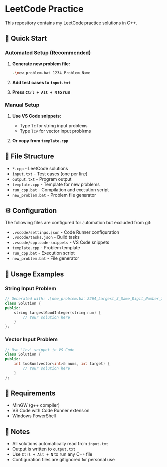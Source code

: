 # LeetCode Practice

This repository contains my LeetCode practice solutions in C++.

## 🚀 Quick Start

### Automated Setup (Recommended)

1. **Generate new problem file:**
   ```bash
   .\new_problem.bat 1234_Problem_Name
   ```

2. **Add test cases to `input.txt`**

3. **Press `Ctrl + Alt + N` to run**

### Manual Setup

1. **Use VS Code snippets:**
   - Type `lc` for string input problems
   - Type `lcv` for vector input problems

2. **Or copy from `template.cpp`**

## 📁 File Structure

- `*.cpp` - LeetCode solutions
- `input.txt` - Test cases (one per line)
- `output.txt` - Program output
- `template.cpp` - Template for new problems
- `run_cpp.bat` - Compilation and execution script
- `new_problem.bat` - Problem file generator

## ⚙️ Configuration

The following files are configured for automation but excluded from git:
- `.vscode/settings.json` - Code Runner configuration
- `.vscode/tasks.json` - Build tasks
- `.vscode/cpp.code-snippets` - VS Code snippets
- `template.cpp` - Problem template
- `run_cpp.bat` - Execution script
- `new_problem.bat` - File generator

## 🎯 Usage Examples

### String Input Problem
```cpp
// Generated with: .\new_problem.bat 2264_Largest_3_Same_Digit_Number_In_A_String
class Solution {
public:
    string largestGoodInteger(string num) {
        // Your solution here
    }
};
```

### Vector Input Problem
```cpp
// Use 'lcv' snippet in VS Code
class Solution {
public:
    int twoSum(vector<int>& nums, int target) {
        // Your solution here
    }
};
```

## 🔧 Requirements

- MinGW (g++ compiler)
- VS Code with Code Runner extension
- Windows PowerShell

## 📝 Notes

- All solutions automatically read from `input.txt`
- Output is written to `output.txt`
- Use `Ctrl + Alt + N` to run any C++ file
- Configuration files are gitignored for personal use
